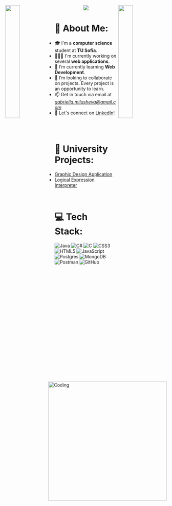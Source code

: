 <img align="left" src="https://user-images.githubusercontent.com/65187002/144930161-2f783401-8d27-4fdf-a2f7-cc0ba32f1f1f.gif" width="30%" style="display:inline;"><img align="right" src="https://user-images.githubusercontent.com/65187002/144930161-2f783401-8d27-4fdf-a2f7-cc0ba32f1f1f.gif" width="30%" style="display:inline;">

 <p align="center">
    <img src="https://readme-typing-svg.herokuapp.com/?lines=Welcome+to+my+profile!;Have+a+look+around!&font=Fira%20Code&color=%23D62F79&center=true&width=280&height=50">
</p>

# 🌌 About Me:
<img align="right" alt="Coding" width="370" src="https://github.com/Gabriela-Milusheva/Gabriela-Milusheva/blob/main/gif.gif" > 

- 🎓 I'm a **computer science** student at **TU Sofia**.
- 👩🏻‍💻 I'm currently working on several **web applications**.
- 🌱 I’m currently learning **Web Development**.
- 🚀 I’m looking to collaborate on projects. Every project is an opportunity to learn.
- 📫  Get in touch via email at *gabriella.milusheva@gmail.com*
- 💼 Let's connect on [LinkedIn](https://www.linkedin.com/in/gabriela-milusheva-2836bb243/)!

<br>
<br>

# 🚀 University Projects:

* [Graphic Design Application](https://github.com/Gabriela-Milusheva/GraphicApplication_OOP)
* [Logical Expression Interpreter](https://github.com/Gabriela-Milusheva/LogicalExpressionInterpreter_SAA)

<br>

# 💻 Tech Stack:

![Java](https://img.shields.io/badge/java-%23ED8B00.svg?style=for-the-badge&logo=openjdk&logoColor=white)
![C#](https://img.shields.io/badge/c%23-%23239120.svg?style=for-the-badge&logo=c-sharp&logoColor=white)
![C](https://img.shields.io/badge/c-%2300599C.svg?style=for-the-badge&logo=c&logoColor=white)
![CSS3](https://img.shields.io/badge/css3-%231572B6.svg?style=for-the-badge&logo=css3&logoColor=white) 
![HTML5](https://img.shields.io/badge/html5-%23E34F26.svg?style=for-the-badge&logo=html5&logoColor=white) 
![JavaScript](https://img.shields.io/badge/javascript-%23323330.svg?style=for-the-badge&logo=javascript&logoColor=%23F7DF1E) 
![Postgres](https://img.shields.io/badge/postgres-%23316192.svg?style=for-the-badge&logo=postgresql&logoColor=white)
![MongoDB](https://img.shields.io/badge/MongoDB-%234ea94b.svg?style=for-the-badge&logo=mongodb&logoColor=white)
![Postman](https://img.shields.io/badge/Postman-FF6C37?style=for-the-badge&logo=postman&logoColor=white)
![GitHub](https://img.shields.io/badge/github-%23121011.svg?style=for-the-badge&logo=github&logoColor=white)

